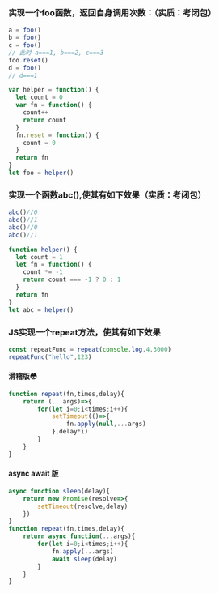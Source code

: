 ### 实现一个foo函数，返回自身调用次数：（实质：考闭包）

```js
a = foo()
b = foo()
c = foo()
// 此时 a===1, b===2, c===3
foo.reset()
d = foo()
// d===1

var helper = function() {
  let count = 0
  var fn = function() {
    count++
    return count
  }
  fn.reset = function() {
    count = 0
  }
  return fn
}
let foo = helper()
```

### 实现一个函数abc(),使其有如下效果（实质：考闭包）

```js
abc()//0
abc()//1
abc()//0
abc()//1

function helper() {
  let count = 1
  let fn = function() {
    count *= -1
    return count === -1 ? 0 : 1
  }
  return fn
}
let abc = helper()
```

### JS实现一个repeat方法，使其有如下效果

```js
const repeatFunc = repeat(console.log,4,3000)
repeatFunc("hello",123)
```

#### 滑稽版😳

```js
function repeat(fn,times,delay){
    return (...args)=>{
        for(let i=0;i<times;i++){
            setTimeout(()=>{
                fn.apply(null,...args)
            },delay*i)
        }
    }
}
```

#### async await 版

```js
async function sleep(delay){
    return new Promise(resolve=>{
        setTimeout(resolve,delay)
    })
}
function repeat(fn,times,delay){
    return async function(...args){
        for(let i=0;i<times;i++){
        	fn.apply(...args)
            await sleep(delay)
    	}
    }
}
```

